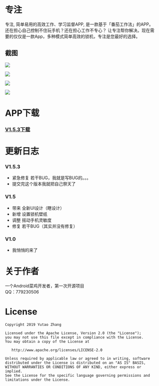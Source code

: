 # 专注
专注, 简单易用的高效工作、学习监督APP, 是一款基于「番茄工作法」的APP。
还在担心自己控制不住玩手机？还在担心工作不专心？
让专注帮你解决。现在需要的仅仅是一款App，多种模式简单高效的锁机，专注是您最好的选择。
## 截图
![](http://image.coolapk.com/apk_image/2019/0422/15/20190422-151513-222893-o_1d91ujc7q1tsm1cti1pt5i4qp8p1h-uid-633337@1468x2937.jpg.t.jpg)

![](http://image.coolapk.com/apk_image/2019/0422/15/20190422-151507-222893-o_1d91uj88p1ttag6p1hrq1rca18f61b-uid-633337@1468x2937.jpg.t.jpg)

![](http://image.coolapk.com/apk_image/2019/0422/15/20190422-151520-222893-o_1d91uj1qnb026fi1kt75inpns15-uid-633337@1468x2937.jpg.t.jpg)

![](http://image.coolapk.com/apk_image/2019/0422/15/20190422-151458-222893-o_1d91uis0k13va1p3epfk3f7c26v-uid-633337@1468x2937.jpg.t.jpg)
# APP下载
### [V1.5.3下载](https://www.coolapk.com/apk/222893)

# 更新日志
### V1.5.3
* 紧急修复 若干BUG，我就是写BUG的。。。
* 提交完这个版本我就把自己祭天了
### V1.5
* 带来 全新UI设计（瞎设计）
* 新增 设置锁机壁纸
* 调整 摇动手机灵敏度
* 修复 若干BUG（其实并没有修复）
### V1.0
* 我悄悄的来了

# 关于作者
一个Android菜鸡开发者，第一次开源项目  
QQ：779230506
# License
```
Copyright 2019 Yutao Zhang

Licensed under the Apache License, Version 2.0 (the "License");
you may not use this file except in compliance with the License.
You may obtain a copy of the License at

   http://www.apache.org/licenses/LICENSE-2.0

Unless required by applicable law or agreed to in writing, software
distributed under the License is distributed on an "AS IS" BASIS,
WITHOUT WARRANTIES OR CONDITIONS OF ANY KIND, either express or implied.
See the License for the specific language governing permissions and
limitations under the License.
```




